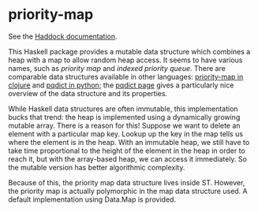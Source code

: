 priority-map
============

See the [Haddock documentation](http://bmsherman.github.io/haddock/priority-map/).

This Haskell package provides a mutable data structure which combines a
heap with a map to allow random heap access. It seems to have various names,
such as *priority map* and *indexed priority queue*. There are comparable
data structures available in other languages:
[priority-map in clojure](http://clojure.github.io/data.priority-map/) and 
[pqdict in python](https://pypi.python.org/pypi/pqdict/);
the [pqdict page](https://pypi.python.org/pypi/pqdict/) gives a particularly
nice overview of the data structure and its properties.

While Haskell data structures are often immutable, this implementation bucks
that trend: the heap is implemented using a dynamically growing mutable array.
There is a reason for this! Suppose we want to delete an element with a
particular map key. Lookup up the key in the map tells us where the element is
in the heap. With an immutable heap, we still have to take time proportional
to the height of the element in the heap in order to reach it, but with the
array-based heap, we can access it immediately. So the mutable version has
better algorithmic complexity.

Because of this, the priority map data structure lives inside ST. However,
the priority map is actually polymorphic in the map data structure used.
A default implementation using Data.Map is provided.
